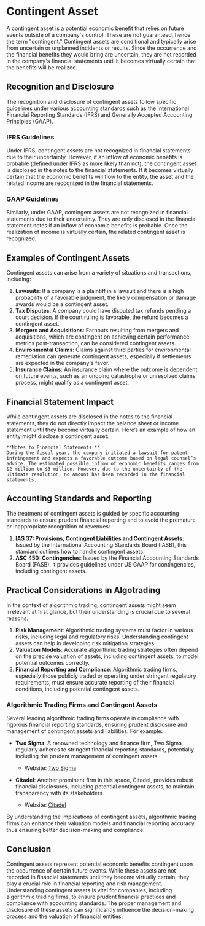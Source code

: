 # Contingent Asset

A contingent asset is a potential economic benefit that relies on future events outside of a company's control. These are not guaranteed, hence the term "contingent." Contingent assets are conditional and typically arise from uncertain or unplanned incidents or results. Since the occurrence and the financial benefits they would bring are uncertain, they are not recorded in the company's financial statements until it becomes virtually certain that the benefits will be realized. 

## Recognition and Disclosure

The recognition and disclosure of contingent assets follow specific guidelines under various accounting standards such as the International Financial Reporting Standards (IFRS) and Generally Accepted Accounting Principles (GAAP). 

### IFRS Guidelines

Under IFRS, contingent assets are not recognized in financial statements due to their uncertainty. However, if an inflow of economic benefits is probable (defined under IFRS as more likely than not), the contingent asset is disclosed in the notes to the financial statements. If it becomes virtually certain that the economic benefits will flow to the entity, the asset and the related income are recognized in the financial statements.

### GAAP Guidelines

Similarly, under GAAP, contingent assets are not recognized in financial statements due to their uncertainty. They are only disclosed in the financial statement notes if an inflow of economic benefits is probable. Once the realization of income is virtually certain, the related contingent asset is recognized.

## Examples of Contingent Assets

Contingent assets can arise from a variety of situations and transactions, including:

1. **Lawsuits**: If a company is a plaintiff in a lawsuit and there is a high probability of a favorable judgment, the likely compensation or damage awards would be a contingent asset.
2. **Tax Disputes**: A company could have disputed tax refunds pending a court decision. If the court ruling is favorable, the refund becomes a contingent asset.
3. **Mergers and Acquisitions**: Earnouts resulting from mergers and acquisitions, which are contingent on achieving certain performance metrics post-transaction, can be considered contingent assets.
4. **Environmental Claims**: Claims against third parties for environmental remediation can generate contingent assets, especially if settlements are expected in the company's favor.
5. **Insurance Claims**: An insurance claim where the outcome is dependent on future events, such as an ongoing catastrophe or unresolved claims process, might qualify as a contingent asset.

## Financial Statement Impact

While contingent assets are disclosed in the notes to the financial statements, they do not directly impact the balance sheet or income statement until they become virtually certain. Here’s an example of how an entity might disclose a contingent asset:

```
**Notes to Financial Statements:**
During the fiscal year, the company initiated a lawsuit for patent infringement and expects a favorable outcome based on legal counsel’s advice. The estimated possible inflow of economic benefits ranges from $2 million to $3 million. However, due to the uncertainty of the ultimate resolution, no amount has been recorded in the financial statements.
```

## Accounting Standards and Reporting

The treatment of contingent assets is guided by specific accounting standards to ensure prudent financial reporting and to avoid the premature or inappropriate recognition of revenues:

1. **IAS 37: Provisions, Contingent Liabilities and Contingent Assets**: Issued by the International Accounting Standards Board (IASB), this standard outlines how to handle contingent assets.
2. **ASC 450: Contingencies**: Issued by the Financial Accounting Standards Board (FASB), it provides guidelines under US GAAP for contingencies, including contingent assets.

## Practical Considerations in Algotrading

In the context of algorithmic trading, contingent assets might seem irrelevant at first glance, but their understanding is crucial due to several reasons:

1. **Risk Management**: Algorithmic trading systems must factor in various risks, including legal and regulatory risks. Understanding contingent assets can help in developing risk mitigation strategies.
2. **Valuation Models**: Accurate algorithmic trading strategies often depend on the precise valuation of assets, including contingent assets, to model potential outcomes correctly.
3. **Financial Reporting and Compliance**: Algorithmic trading firms, especially those publicly traded or operating under stringent regulatory requirements, must ensure accurate reporting of their financial conditions, including potential contingent assets.

### Algorithmic Trading Firms and Contingent Assets

Several leading algorithmic trading firms operate in compliance with rigorous financial reporting standards, ensuring prudent disclosure and management of contingent assets and liabilities. For example:

- **Two Sigma**: A renowned technology and finance firm, Two Sigma regularly adheres to stringent financial reporting standards, potentially including the prudent management of contingent assets.
  - Website: [Two Sigma](https://www.twosigma.com)

- **Citadel**: Another prominent firm in this space, Citadel, provides robust financial disclosures, including potential contingent assets, to maintain transparency with its stakeholders.
  - Website: [Citadel](https://www.citadel.com)

By understanding the implications of contingent assets, algorithmic trading firms can enhance their valuation models and financial reporting accuracy, thus ensuring better decision-making and compliance.

## Conclusion

Contingent assets represent potential economic benefits contingent upon the occurrence of certain future events. While these assets are not recorded in financial statements until they become virtually certain, they play a crucial role in financial reporting and risk management. Understanding contingent assets is vital for companies, including algorithmic trading firms, to ensure prudent financial practices and compliance with accounting standards. The proper management and disclosure of these assets can significantly influence the decision-making process and the valuation of financial entities.